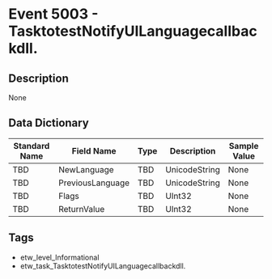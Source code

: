 # Event 5003 - TasktotestNotifyUILanguagecallbackdll.

## Description
None

## Data Dictionary
|Standard Name|Field Name|Type|Description|Sample Value|
|---|---|---|---|---|
|TBD|NewLanguage|TBD|UnicodeString|None|None|
|TBD|PreviousLanguage|TBD|UnicodeString|None|None|
|TBD|Flags|TBD|UInt32|None|None|
|TBD|ReturnValue|TBD|UInt32|None|None|

## Tags
* etw_level_Informational
* etw_task_TasktotestNotifyUILanguagecallbackdll.